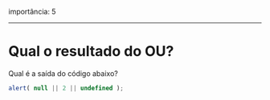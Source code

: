 importância: 5

---

# Qual o resultado do OU?

Qual é a saída do código abaixo?

```js
alert( null || 2 || undefined );
```
